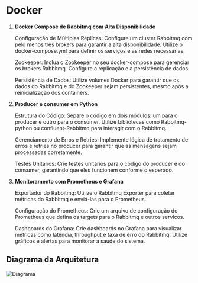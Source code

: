 # Docker

1. **Docker Compose de Rabbitmq com Alta Disponibilidade**

    Configuração de Múltiplas Réplicas: Configure um cluster Rabbitmq com pelo menos três brokers para garantir a alta disponibilidade. Utilize o docker-compose.yml para definir os serviços e as redes necessárias.

    Zookeeper: Inclua o Zookeeper no seu docker-compose para gerenciar os brokers Rabbitmq. Configure a replicação e a persistência de dados.

    Persistência de Dados: Utilize volumes Docker para garantir que os dados do Rabbitmq e do Zookeeper sejam persistentes, mesmo após a reinicialização dos containers.

2. **Producer e consumer em Python**

    Estrutura do Código: Separe o código em dois módulos: um para o producer e outro para o consumer. Utilize bibliotecas como Rabbitmq-python ou confluent-Rabbitmq para interagir com o Rabbitmq.

    Gerenciamento de Erros e Retries: Implemente lógica de tratamento de erros e retries no producer para garantir que as mensagens sejam processadas corretamente.

    Testes Unitários: Crie testes unitários para o código do producer e do consumer, garantindo que eles funcionem conforme o esperado.

3. **Monitoramento com Prometheus e Grafana**

    Exportador do Rabbitmq: Utilize o Rabbitmq Exporter para coletar métricas do Rabbitmq e enviá-las para o Prometheus.

    Configuração do Prometheus: Crie um arquivo de configuração do Prometheus que defina os targets para o Rabbitmq e outros serviços.

    Dashboards do Grafana: Crie dashboards no Grafana para visualizar métricas como latência, throughput e taxa de erro do Rabbitmq. Utilize gráficos e alertas para monitorar a saúde do sistema.


## Diagrama da Arquitetura

![Diagrama](/docs/Diagrama.png)